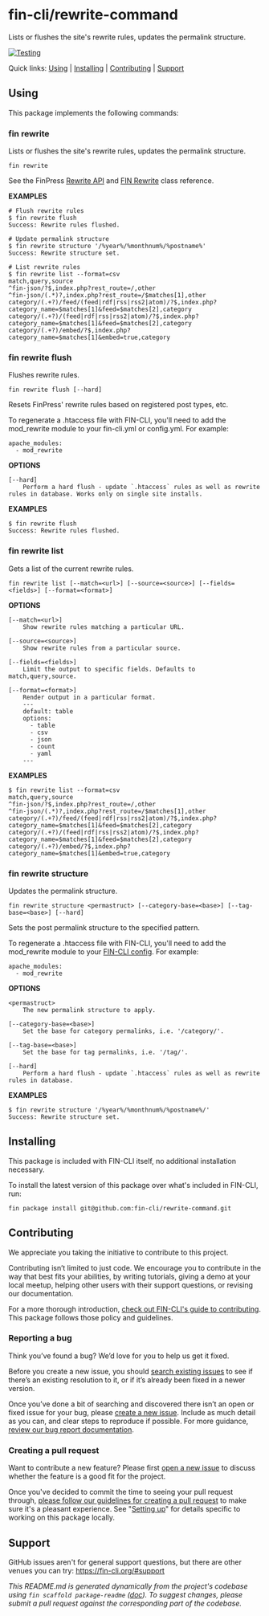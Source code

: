 fin-cli/rewrite-command
======================

Lists or flushes the site's rewrite rules, updates the permalink structure.

[![Testing](https://github.com/fin-cli/rewrite-command/actions/workflows/testing.yml/badge.svg)](https://github.com/fin-cli/rewrite-command/actions/workflows/testing.yml)

Quick links: [Using](#using) | [Installing](#installing) | [Contributing](#contributing) | [Support](#support)

## Using

This package implements the following commands:

### fin rewrite

Lists or flushes the site's rewrite rules, updates the permalink structure.

~~~
fin rewrite
~~~

See the FinPress [Rewrite API](https://codex.finpress.org/Rewrite_API) and
[FIN Rewrite](https://codex.finpress.org/Class_Reference/FIN_Rewrite) class reference.

**EXAMPLES**

    # Flush rewrite rules
    $ fin rewrite flush
    Success: Rewrite rules flushed.

    # Update permalink structure
    $ fin rewrite structure '/%year%/%monthnum%/%postname%'
    Success: Rewrite structure set.

    # List rewrite rules
    $ fin rewrite list --format=csv
    match,query,source
    ^fin-json/?$,index.php?rest_route=/,other
    ^fin-json/(.*)?,index.php?rest_route=/$matches[1],other
    category/(.+?)/feed/(feed|rdf|rss|rss2|atom)/?$,index.php?category_name=$matches[1]&feed=$matches[2],category
    category/(.+?)/(feed|rdf|rss|rss2|atom)/?$,index.php?category_name=$matches[1]&feed=$matches[2],category
    category/(.+?)/embed/?$,index.php?category_name=$matches[1]&embed=true,category



### fin rewrite flush

Flushes rewrite rules.

~~~
fin rewrite flush [--hard]
~~~

Resets FinPress' rewrite rules based on registered post types, etc.

To regenerate a .htaccess file with FIN-CLI, you'll need to add the mod_rewrite module
to your fin-cli.yml or config.yml. For example:

```
apache_modules:
  - mod_rewrite
```

**OPTIONS**

	[--hard]
		Perform a hard flush - update `.htaccess` rules as well as rewrite rules in database. Works only on single site installs.

**EXAMPLES**

    $ fin rewrite flush
    Success: Rewrite rules flushed.



### fin rewrite list

Gets a list of the current rewrite rules.

~~~
fin rewrite list [--match=<url>] [--source=<source>] [--fields=<fields>] [--format=<format>]
~~~

**OPTIONS**

	[--match=<url>]
		Show rewrite rules matching a particular URL.

	[--source=<source>]
		Show rewrite rules from a particular source.

	[--fields=<fields>]
		Limit the output to specific fields. Defaults to match,query,source.

	[--format=<format>]
		Render output in a particular format.
		---
		default: table
		options:
		  - table
		  - csv
		  - json
		  - count
		  - yaml
		---

**EXAMPLES**

    $ fin rewrite list --format=csv
    match,query,source
    ^fin-json/?$,index.php?rest_route=/,other
    ^fin-json/(.*)?,index.php?rest_route=/$matches[1],other
    category/(.+?)/feed/(feed|rdf|rss|rss2|atom)/?$,index.php?category_name=$matches[1]&feed=$matches[2],category
    category/(.+?)/(feed|rdf|rss|rss2|atom)/?$,index.php?category_name=$matches[1]&feed=$matches[2],category
    category/(.+?)/embed/?$,index.php?category_name=$matches[1]&embed=true,category



### fin rewrite structure

Updates the permalink structure.

~~~
fin rewrite structure <permastruct> [--category-base=<base>] [--tag-base=<base>] [--hard]
~~~

Sets the post permalink structure to the specified pattern.

To regenerate a .htaccess file with FIN-CLI, you'll need to add
the mod_rewrite module to your [FIN-CLI config](https://make.finpress.org/cli/handbook/config/#config-files).
For example:

```
apache_modules:
  - mod_rewrite
```

**OPTIONS**

	<permastruct>
		The new permalink structure to apply.

	[--category-base=<base>]
		Set the base for category permalinks, i.e. '/category/'.

	[--tag-base=<base>]
		Set the base for tag permalinks, i.e. '/tag/'.

	[--hard]
		Perform a hard flush - update `.htaccess` rules as well as rewrite rules in database.

**EXAMPLES**

    $ fin rewrite structure '/%year%/%monthnum%/%postname%/'
    Success: Rewrite structure set.

## Installing

This package is included with FIN-CLI itself, no additional installation necessary.

To install the latest version of this package over what's included in FIN-CLI, run:

    fin package install git@github.com:fin-cli/rewrite-command.git

## Contributing

We appreciate you taking the initiative to contribute to this project.

Contributing isn’t limited to just code. We encourage you to contribute in the way that best fits your abilities, by writing tutorials, giving a demo at your local meetup, helping other users with their support questions, or revising our documentation.

For a more thorough introduction, [check out FIN-CLI's guide to contributing](https://make.finpress.org/cli/handbook/contributing/). This package follows those policy and guidelines.

### Reporting a bug

Think you’ve found a bug? We’d love for you to help us get it fixed.

Before you create a new issue, you should [search existing issues](https://github.com/fin-cli/rewrite-command/issues?q=label%3Abug%20) to see if there’s an existing resolution to it, or if it’s already been fixed in a newer version.

Once you’ve done a bit of searching and discovered there isn’t an open or fixed issue for your bug, please [create a new issue](https://github.com/fin-cli/rewrite-command/issues/new). Include as much detail as you can, and clear steps to reproduce if possible. For more guidance, [review our bug report documentation](https://make.finpress.org/cli/handbook/bug-reports/).

### Creating a pull request

Want to contribute a new feature? Please first [open a new issue](https://github.com/fin-cli/rewrite-command/issues/new) to discuss whether the feature is a good fit for the project.

Once you've decided to commit the time to seeing your pull request through, [please follow our guidelines for creating a pull request](https://make.finpress.org/cli/handbook/pull-requests/) to make sure it's a pleasant experience. See "[Setting up](https://make.finpress.org/cli/handbook/pull-requests/#setting-up)" for details specific to working on this package locally.

## Support

GitHub issues aren't for general support questions, but there are other venues you can try: https://fin-cli.org/#support


*This README.md is generated dynamically from the project's codebase using `fin scaffold package-readme` ([doc](https://github.com/fin-cli/scaffold-package-command#fin-scaffold-package-readme)). To suggest changes, please submit a pull request against the corresponding part of the codebase.*
